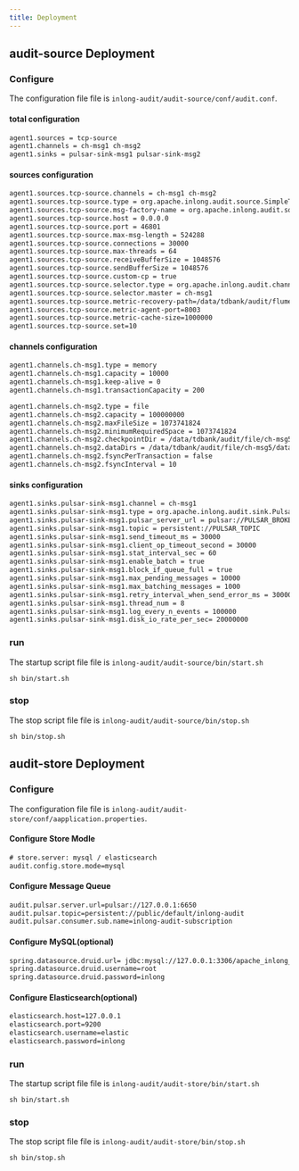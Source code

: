 ```yaml
---
title: Deployment
---
```


## audit-source Deployment
### Configure
The configuration file file is `inlong-audit/audit-source/conf/audit.conf`. 

#### total configuration
```html
agent1.sources = tcp-source
agent1.channels = ch-msg1 ch-msg2
agent1.sinks = pulsar-sink-msg1 pulsar-sink-msg2
```

#### sources configuration
```html
agent1.sources.tcp-source.channels = ch-msg1 ch-msg2
agent1.sources.tcp-source.type = org.apache.inlong.audit.source.SimpleTcpSource
agent1.sources.tcp-source.msg-factory-name = org.apache.inlong.audit.source.ServerMessageFactory
agent1.sources.tcp-source.host = 0.0.0.0
agent1.sources.tcp-source.port = 46801
agent1.sources.tcp-source.max-msg-length = 524288
agent1.sources.tcp-source.connections = 30000
agent1.sources.tcp-source.max-threads = 64
agent1.sources.tcp-source.receiveBufferSize = 1048576
agent1.sources.tcp-source.sendBufferSize = 1048576
agent1.sources.tcp-source.custom-cp = true
agent1.sources.tcp-source.selector.type = org.apache.inlong.audit.channel.FailoverChannelSelector
agent1.sources.tcp-source.selector.master = ch-msg1
agent1.sources.tcp-source.metric-recovery-path=/data/tdbank/audit/flume/recovery
agent1.sources.tcp-source.metric-agent-port=8003
agent1.sources.tcp-source.metric-cache-size=1000000
agent1.sources.tcp-source.set=10
```

#### channels configuration
```html
agent1.channels.ch-msg1.type = memory
agent1.channels.ch-msg1.capacity = 10000
agent1.channels.ch-msg1.keep-alive = 0
agent1.channels.ch-msg1.transactionCapacity = 200

agent1.channels.ch-msg2.type = file
agent1.channels.ch-msg2.capacity = 100000000
agent1.channels.ch-msg2.maxFileSize = 1073741824
agent1.channels.ch-msg2.minimumRequiredSpace = 1073741824
agent1.channels.ch-msg2.checkpointDir = /data/tdbank/audit/file/ch-msg5/check
agent1.channels.ch-msg2.dataDirs = /data/tdbank/audit/file/ch-msg5/data
agent1.channels.ch-msg2.fsyncPerTransaction = false
agent1.channels.ch-msg2.fsyncInterval = 10
```

#### sinks configuration
```html
agent1.sinks.pulsar-sink-msg1.channel = ch-msg1
agent1.sinks.pulsar-sink-msg1.type = org.apache.inlong.audit.sink.PulsarSink
agent1.sinks.pulsar-sink-msg1.pulsar_server_url = pulsar://PULSAR_BROKER_LIST
agent1.sinks.pulsar-sink-msg1.topic = persistent://PULSAR_TOPIC
agent1.sinks.pulsar-sink-msg1.send_timeout_ms = 30000
agent1.sinks.pulsar-sink-msg1.client_op_timeout_second = 30000
agent1.sinks.pulsar-sink-msg1.stat_interval_sec = 60
agent1.sinks.pulsar-sink-msg1.enable_batch = true
agent1.sinks.pulsar-sink-msg1.block_if_queue_full = true
agent1.sinks.pulsar-sink-msg1.max_pending_messages = 10000
agent1.sinks.pulsar-sink-msg1.max_batching_messages = 1000
agent1.sinks.pulsar-sink-msg1.retry_interval_when_send_error_ms = 30000
agent1.sinks.pulsar-sink-msg1.thread_num = 8
agent1.sinks.pulsar-sink-msg1.log_every_n_events = 100000
agent1.sinks.pulsar-sink-msg1.disk_io_rate_per_sec= 20000000
```

### run
The startup script file file is `inlong-audit/audit-source/bin/start.sh`
```shell script
sh bin/start.sh
```

### stop
The stop script file file is `inlong-audit/audit-source/bin/stop.sh`
```shell script
sh bin/stop.sh
```

## audit-store Deployment
### Configure
The configuration file file is `inlong-audit/audit-store/conf/aapplication.properties`. 

#### Configure Store Modle
```html
# store.server: mysql / elasticsearch 
audit.config.store.mode=mysql
```

#### Configure Message Queue
```html
audit.pulsar.server.url=pulsar://127.0.0.1:6650
audit.pulsar.topic=persistent://public/default/inlong-audit
audit.pulsar.consumer.sub.name=inlong-audit-subscription
```

#### Configure MySQL(optional)
```html
spring.datasource.druid.url= jdbc:mysql://127.0.0.1:3306/apache_inlong_audit?characterEncoding=utf8&useSSL=false&serverTimezone=GMT%2b8&rewriteBatchedStatements=true&allowMultiQueries=true&zeroDateTimeBehavior=CONVERT_TO_NULL
spring.datasource.druid.username=root
spring.datasource.druid.password=inlong
```

#### Configure Elasticsearch(optional)
```html
elasticsearch.host=127.0.0.1
elasticsearch.port=9200
elasticsearch.username=elastic
elasticsearch.password=inlong
```

### run
The startup script file file is `inlong-audit/audit-store/bin/start.sh`
```shell script
sh bin/start.sh
```

### stop
The stop script file file is `inlong-audit/audit-store/bin/stop.sh`
```shell script
sh bin/stop.sh
```